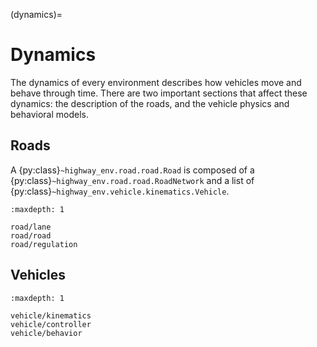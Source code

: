 (dynamics)=

# Dynamics

The dynamics of every environment describes how vehicles move and behave through time.
There are two important sections that affect these dynamics: the description of the roads, and the vehicle physics and behavioral models.

## Roads

A {py:class}`~highway_env.road.road.Road` is composed of a {py:class}`~highway_env.road.road.RoadNetwork` and a list
of {py:class}`~highway_env.vehicle.kinematics.Vehicle`.

```{toctree}
:maxdepth: 1

road/lane
road/road
road/regulation
```

## Vehicles

```{toctree}
:maxdepth: 1

vehicle/kinematics
vehicle/controller
vehicle/behavior
```
